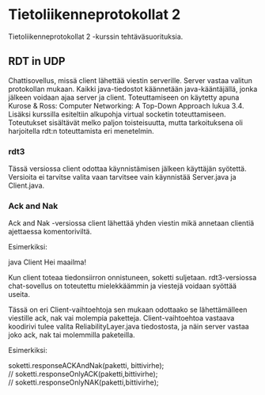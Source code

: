 # Tietoliikenneprotokollat 2

Tietoliikenneprotokollat 2 -kurssin tehtäväsuorituksia.

## RDT in UDP

Chattisovellus, missä client lähettää viestin serverille. Server vastaa valitun protokollan mukaan. Kaikki java-tiedostot käännetään java-kääntäjällä, jonka jälkeen voidaan ajaa server ja client. Toteuttamiseen on käytetty apuna Kurose & Ross: Computer Networking: A Top-Down Approach lukua 3.4. Lisäksi kurssilla esiteltiin alkupohja virtual socketin toteuttamiseen. Toteutukset sisältävät melko paljon toisteisuutta, mutta tarkoituksena oli harjoitella rdt:n toteuttamista eri menetelmin.

### rdt3

Tässä versiossa client odottaa käynnistämisen jälkeen käyttäjän syötettä. Versioita ei tarvitse valita vaan tarvitsee vain käynnistää Server.java ja Client.java.

### Ack and Nak

Ack and Nak -versiossa client lähettää yhden viestin mikä annetaan clientiä ajettaessa komentoriviltä.

Esimerkiksi:

java Client Hei maailma!

Kun client toteaa tiedonsiirron onnistuneen, soketti suljetaan. rdt3-versiossa chat-sovellus on toteutettu mielekkäämmin ja viestejä voidaan syöttää useita.

Tässä on eri Client-vaihtoehtoja sen mukaan odottaako se lähettämälleen viestille ack, nak vai molempia paketteja. Client-vaihtoehtoa vastaava koodirivi tulee valita ReliabilityLayer.java tiedostosta, ja näin server vastaa joko ack, nak tai molemmilla paketeilla.

Esimerkiksi:

soketti.responseACKAndNak(paketti, bittivirhe);  
// soketti.responseOnlyACK(paketti,bittivirhe);  
// soketti.responseOnlyNAK(paketti,bittivirhe);
